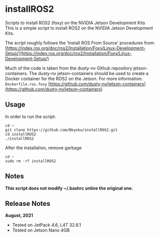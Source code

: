 # installROS2
Scripts to install ROS2 (foxy) on the NVIDIA Jetson Development Kits  
This is a simple script to install ROS2 on the NVIDIA Jetson Development Kits.

The script roughly follows the 'Install ROS From Source' procedures from:  
[https://index.ros.org/doc/ros2/Installation/Foxy/Linux-Development-Setup/](https://index.ros.org/doc/ros2/Installation/Foxy/Linux-Development-Setup/)

Much of the code is taken from the dusty-nv Github repository jetson-containers. The dusty-nv jetson-containers should be used to create a Docker container for the ROS2 on the Jetson. For more information:  
```Dockerfile.ros.foxy``` [https://github.com/dusty-nv/jetson-containers](https://github.com/dusty-nv/jetson-containers)

## Usage
In order to run the script:  
```
cd ~
git clone https://github.com/Nkyoku/installROS2.git
cd installROS2
./installROS2
```

After the installation, remove garbage
```
cd ~
sudo rm -rf installROS2
```

## Notes
<b>This script does not modify ~/.bashrc unline the original one.</b>

## Release Notes
<b>August, 2021</b>
* Tested on JetPack 4.6, L4T 32.6.1
* Tested on Jetson Nano 4GB
